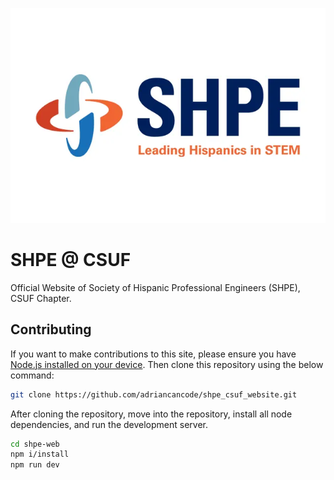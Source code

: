 ![SHPE Logo](public/shpe-logo.webp)
# SHPE @ CSUF 
Official Website of Society of Hispanic Professional Engineers (SHPE), CSUF Chapter.

## Contributing
If you want to make contributions to this site, please ensure you have [Node.js installed on your device][nodejs_download].
Then clone this repository using the below command:
```bash
git clone https://github.com/adriancancode/shpe_csuf_website.git
```
After cloning the repository, move into the repository, install all node dependencies, and run the development server.
```bash
cd shpe-web
npm i/install
npm run dev
```

[nodejs_download]: https://nodejs.org/en/download
